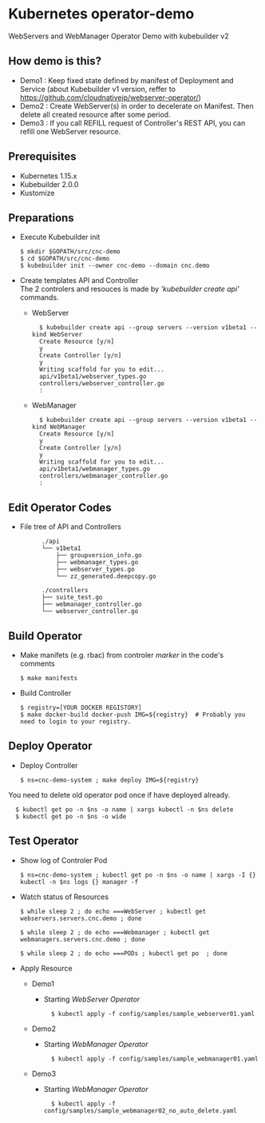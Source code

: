 # Kubernetes operator-demo
WebServers and WebManager Operator Demo with kubebuilder v2

## How demo is this?
- Demo1 : Keep fixed state defined by manifest of Deployment and Service 
(about Kubebuilder v1 version, reffer to https://github.com/cloudnativejp/webserver-operator/)
- Demo2 : Create WebServer(s) in order to decelerate on Manifest.
Then delete all created resource after some period.
- Demo3 : If you call REFILL request of Controller's REST API, you can refill one WebServer resource.

## Prerequisites
- Kubernetes 1.15.x
- Kubebuilder 2.0.0
- Kustomize

## Preparations
- Execute Kubebuilder init

      $ mkdir $GOPATH/src/cnc-demo
      $ cd $GOPATH/src/cnc-demo
      $ kubebuilder init --owner cnc-demo --domain cnc.demo

- Create templates API and Controller  
The 2 controlers and resouces is made by _'kubebuilder create api'_ commands.
	- WebServer
	
			$ kubebuilder create api --group servers --version v1beta1 --kind WebServer
			Create Resource [y/n]
			y
			Create Controller [y/n]
			y
			Writing scaffold for you to edit...
			api/v1beta1/webserver_types.go
			controllers/webserver_controller.go
			:
	
	- WebManager

			$ kubebuilder create api --group servers --version v1beta1 --kind WebManager
			Create Resource [y/n]
			y
			Create Controller [y/n]
			y
			Writing scaffold for you to edit...
			api/v1beta1/webmanager_types.go
			controllers/webmanager_controller.go
			:


## Edit Operator Codes

- File tree of API and Controllers

			./api
			└── v1beta1
			    ├── groupversion_info.go
			    ├── webmanager_types.go
			    ├── webserver_types.go
			    └── zz_generated.deepcopy.go
						
			./controllers
			├── suite_test.go
			├── webmanager_controller.go
			└── webserver_controller.go


## Build Operator

- Make manifets (e.g. rbac) from controler _marker_ in the code's comments

      $ make manifests

- Build Controller

      $ registry=[YOUR DOCKER REGISTORY]
      $ make docker-build docker-push IMG=${registry}  # Probably you need to login to your registry.

## Deploy Operator

- Deploy Controller

      $ ns=cnc-demo-system ; make deploy IMG=${registry}

You need to delete old operator pod once if have deployed already.

      $ kubectl get po -n $ns -o name | xargs kubectl -n $ns delete
      $ kubectl get po -n $ns -o wide

## Test Operator

- Show log of Controler Pod

      $ ns=cnc-demo-system ; kubectl get po -n $ns -o name | xargs -I {}  kubectl -n $ns logs {} manager -f

- Watch status of Resources

      $ while sleep 2 ; do echo ===WebServer ; kubectl get webservers.servers.cnc.demo ; done

      $ while sleep 2 ; do echo ===Webmanager ; kubectl get webmanagers.servers.cnc.demo ; done

      $ while sleep 2 ; do echo ===PODs ; kubectl get po  ; done


- Apply Resource
	- Demo1
		- Starting _WebServer Operator_
	
				$ kubectl apply -f config/samples/sample_webserver01.yaml

	- Demo2
		- Starting _WebManager Operator_
	
				$ kubectl apply -f config/samples/sample_webmanager01.yaml

	- Demo3
		- Starting _WebManager Operator_
		
				$ kubectl apply -f config/samples/sample_webmanager02_no_auto_delete.yaml


